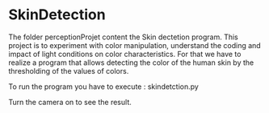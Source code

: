 # SkinDetection


The folder perceptionProjet content the Skin dectetion program. This project is to experiment with color manipulation, understand the coding and impact of light conditions on color characteristics.
For that we have to realize a program that allows detecting the color of the human skin by the thresholding of the values of colors. 


To run the program you have to execute : skindetction.py 

Turn the camera on to see the result.

